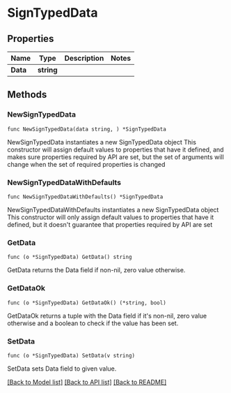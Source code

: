 # SignTypedData

## Properties

| Name     | Type       | Description | Notes |
| -------- | ---------- | ----------- | ----- |
| **Data** | **string** |             |       |

## Methods

### NewSignTypedData

`func NewSignTypedData(data string, ) *SignTypedData`

NewSignTypedData instantiates a new SignTypedData object This constructor will assign default values to properties that have it defined, and makes sure properties required by API are set, but the set of arguments will change when the set of required properties is changed

### NewSignTypedDataWithDefaults

`func NewSignTypedDataWithDefaults() *SignTypedData`

NewSignTypedDataWithDefaults instantiates a new SignTypedData object This constructor will only assign default values to properties that have it defined, but it doesn't guarantee that properties required by API are set

### GetData

`func (o *SignTypedData) GetData() string`

GetData returns the Data field if non-nil, zero value otherwise.

### GetDataOk

`func (o *SignTypedData) GetDataOk() (*string, bool)`

GetDataOk returns a tuple with the Data field if it's non-nil, zero value otherwise and a boolean to check if the value has been set.

### SetData

`func (o *SignTypedData) SetData(v string)`

SetData sets Data field to given value.

[\[Back to Model list\]](./#documentation-for-models) [\[Back to API list\]](./#documentation-for-api-endpoints) [\[Back to README\]](./)
